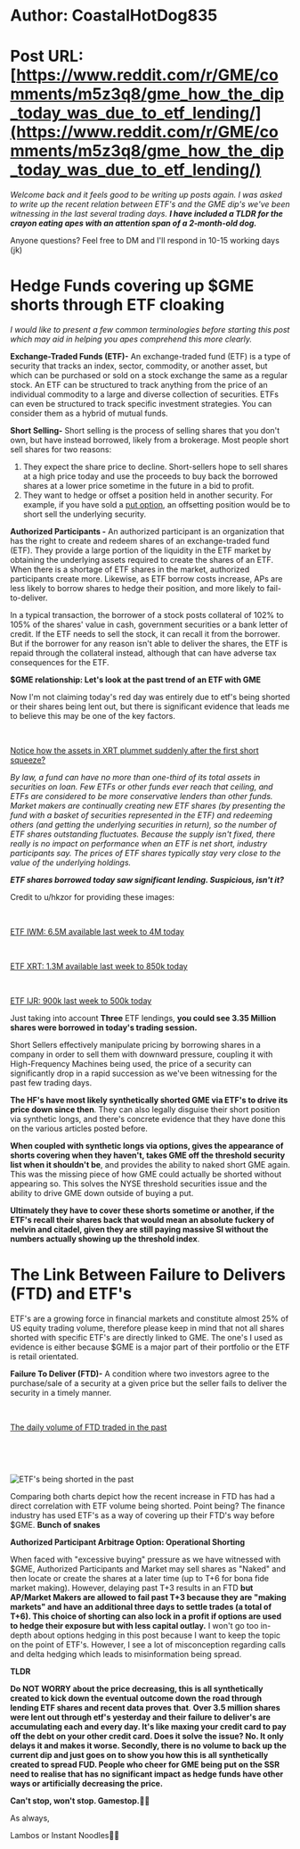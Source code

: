 # Author: CoastalHotDog835
# Post URL: [https://www.reddit.com/r/GME/comments/m5z3q8/gme_how_the_dip_today_was_due_to_etf_lending/](https://www.reddit.com/r/GME/comments/m5z3q8/gme_how_the_dip_today_was_due_to_etf_lending/)


*Welcome back and it feels good to be writing up posts again. I was asked to write up the recent relation between ETF's and the GME dip's we've been witnessing in the last several trading days.* ***I have included a TLDR for the crayon eating apes with an attention span of a 2-month-old dog.*** 

Anyone questions? Feel free to DM and I'll respond in 10-15 working days (jk)

# Hedge Funds covering up $GME shorts through ETF cloaking

*I would like to present a few common terminologies before starting this post which may aid in helping you apes comprehend this more clearly.*

**Exchange-Traded Funds (ETF)-**  An exchange-traded fund (ETF) is a type of security that tracks an index, sector, commodity, or another asset, but which can be purchased or sold on a stock exchange the same as a regular stock. An ETF can be structured to track anything from the price of an individual commodity to a large and diverse collection of securities. ETFs can even be structured to track specific investment strategies. You can consider them as a hybrid of mutual funds.

**Short Selling-**  Short selling is the process of selling shares that you don't own, but have instead borrowed, likely from a brokerage. Most people short sell shares for two reasons:

1. They expect the share price to decline. Short-sellers hope to sell shares at a high price today and use the proceeds to buy back the borrowed shares at a lower price sometime in the future in a bid to profit.
2. They want to hedge or offset a position held in another security. For example, if you have sold a [put option](https://www.investopedia.com/terms/p/put.asp), an offsetting position would be to short sell the underlying security.

**Authorized Participants -** An authorized participant is an organization that has the right to create and redeem shares of an exchange-traded fund (ETF). They provide a large portion of the liquidity in the ETF market by obtaining the underlying assets required to create the shares of an ETF. When there is a shortage of ETF shares in the market, authorized participants create more. Likewise, as ETF borrow costs increase, APs are less likely to borrow shares to hedge their position, and more likely to fail-to-deliver. 

In a typical transaction, the borrower of a stock posts collateral of 102% to 105% of the shares' value in cash, government securities or a bank letter of credit. If the ETF needs to sell the stock, it can recall it from the borrower. But if the borrower for any reason isn't able to deliver the shares, the ETF is repaid through the collateral instead, although that can have adverse tax consequences for the ETF. 

 **$GME relationship: Let's look at the past trend of an ETF with GME**

Now I'm not claiming today's red day was entirely due to etf's being shorted or their shares being lent out, but there is significant evidence that leads me to believe this may be one of the key factors.

&#x200B;

[Notice how the assets in XRT plummet suddenly after the first short squeeze? ](https://preview.redd.it/17et6f62ran61.png?width=688&format=png&auto=webp&s=1fcb89c0022cbfab1688cf686fd4469a5a6c3e4a)

 *By law, a fund can have no more than one-third of its total assets in securities on loan. Few ETFs or other funds ever reach that ceiling, and ETFs are considered to be more conservative lenders than other funds. Market makers are continually creating new ETF shares (by presenting the fund with a basket of securities represented in the ETF) and redeeming others (and getting the underlying securities in return), so the number of ETF shares outstanding fluctuates. Because the supply isn't fixed, there really is no impact on performance when an ETF is net short, industry participants say. The prices of ETF shares typically stay very close to the value of the underlying holdings.*

***ETF shares borrowed today saw significant lending. Suspicious, isn't it?***

Credit to u/hkzor for providing these images:

&#x200B;

[ETF IWM: 6.5M available last week to 4M today](https://preview.redd.it/ymtslyf6san61.png?width=347&format=png&auto=webp&s=227a69cf7afd19a820a61d91d266da219438f15b)

&#x200B;

[ETF XRT: 1.3M available last week to 850k today](https://preview.redd.it/jf6hojkcsan61.png?width=388&format=png&auto=webp&s=8356b1c474fb8ea77e775db15cc61fe6f8ef2bfb)

&#x200B;

[ETF IJR: 900k last week to 500k today](https://preview.redd.it/y3cncrbksan61.png?width=434&format=png&auto=webp&s=689e63b472520b3f8b172169e0ca3fe2755c96ca)

Just taking into account **Three** ETF lendings, **you could see 3.35 Million shares were borrowed in today's trading session.**

Short Sellers effectively manipulate pricing by borrowing shares in a company in order to sell them with downward pressure, coupling it with High-Frequency Machines being used, the price of a security can significantly drop in a rapid succession as we've been witnessing for the past few trading days.

**The HF's have most likely synthetically shorted GME via ETF's to drive its price down since then**. They can also legally disguise their short position via synthetic longs, and there's concrete evidence that they have done this on the various articles posted before.  

**When coupled with synthetic longs via options, gives the appearance of shorts covering when they haven't, takes GME off the threshold security list when it shouldn't be**, and provides the ability to naked short GME again. This was the missing piece of how GME could actually be shorted without appearing so. This solves the NYSE threshold securities issue and the ability to drive GME down outside of buying a put.

**Ultimately they have to cover these shorts sometime or another, if the ETF's recall their shares back that would mean an absolute fuckery of melvin and citadel, given they are still paying massive SI without the numbers actually showing up the threshold index**.

# The Link Between Failure to Delivers (FTD) and ETF's

ETF's are a growing force in financial markets and constitute almost 25% of US equity trading volume, therefore please keep in mind that not all shares shorted with specific ETF's are directly linked to GME. The one's I used as evidence is either because $GME is a major part of their portfolio or the ETF is retail orientated. 

**Failure To Deliver (FTD)-** A condition where two investors agree to the purchase/sale of a security at a given price but the seller fails to deliver the security in a timely manner. 

&#x200B;

[The daily volume of FTD traded in the past](https://preview.redd.it/3qfkenw8van61.png?width=588&format=png&auto=webp&s=9ba254a6863de1bd6cb04602450b91c889de66cc)

&#x200B;

&#x200B;

![ETF's being shorted in the past](https://preview.redd.it/sfv8cphdvan61.png?width=801&format=png&auto=webp&s=01f548b1193bbfc06dbc78c3ac1f1d787650eb05)

Comparing both charts depict how the recent increase in FTD has had a direct correlation with ETF volume being shorted. Point being? The finance industry has used ETF's as a way of covering up their FTD's way before  $GME. **Bunch of snakes**

 **Authorized Participant Arbitrage Option: Operational Shorting** 

When faced with "excessive buying" pressure as we have witnessed with $GME,  Authorized Participants and Market may sell shares as "Naked" and then locate or create the shares at a later time (up to T+6 for bona fide market making). However, delaying past T+3 results in an FTD **but AP/Market Makers are allowed to fail past T+3 because they are "making markets" and have an additional three days to settle trades (a total of T+6). This choice of shorting can also lock in a profit if options are used to hedge their exposure but with less capital outlay.** I won't go too in-depth about options hedging in this post because I want to keep the topic on the point of ETF's. However, I see a lot of misconception regarding calls and delta hedging which leads to misinformation being spread. 

**TLDR**

**Do NOT WORRY about the price decreasing, this is all synthetically created to kick down the eventual outcome down the road through lending ETF shares and recent data proves that**. **Over 3.5 million shares were lent out through etf's yesterday and their failure to deliver's are accumulating each and every day. It's like maxing your credit card to pay off the debt on your other credit card. Does it solve the issue? No. It only delays it and makes it worse. Secondly, there is no volume to back up the current dip and just goes on to show you how this is all synthetically created to spread FUD. People who cheer for GME being put on the SSR need to realise that has no significant impact as hedge funds have other ways or artificially decreasing the price.**

**Can't stop, won't stop. Gamestop.🙌💎**

As always,

Lambos or Instant Noodles🚀🚗